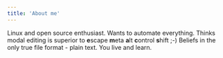 ```yaml
---
title: 'About me'
---
```


Linux and open source enthusiast. Wants to automate everything. Thinks modal editing is superior to **e**scape **m**eta **a**lt **c**ontrol **s**hift ;-) Beliefs in the only true file format - plain text. You live and learn. 
